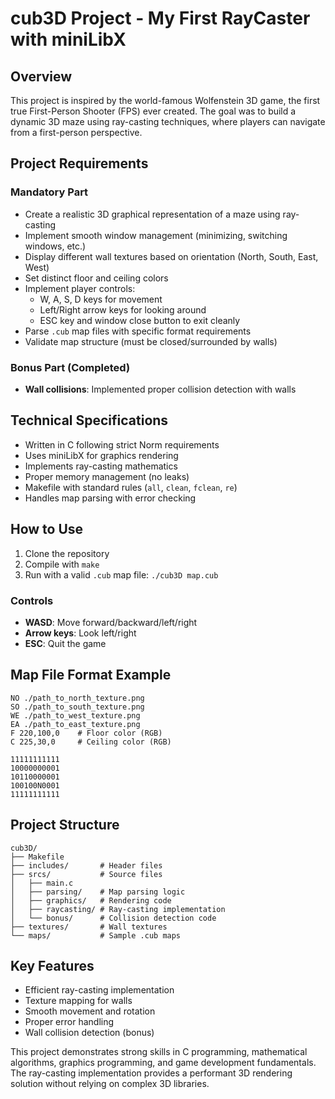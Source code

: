 # cub3D Project - My First RayCaster with miniLibX

## Overview

This project is inspired by the world-famous Wolfenstein 3D game, the first true First-Person Shooter (FPS) ever created. The goal was to build a dynamic 3D maze using ray-casting techniques, where players can navigate from a first-person perspective.

## Project Requirements

### Mandatory Part
- Create a realistic 3D graphical representation of a maze using ray-casting
- Implement smooth window management (minimizing, switching windows, etc.)
- Display different wall textures based on orientation (North, South, East, West)
- Set distinct floor and ceiling colors
- Implement player controls:
  - W, A, S, D keys for movement
  - Left/Right arrow keys for looking around
  - ESC key and window close button to exit cleanly
- Parse `.cub` map files with specific format requirements
- Validate map structure (must be closed/surrounded by walls)

### Bonus Part (Completed)
- **Wall collisions**: Implemented proper collision detection with walls

## Technical Specifications

- Written in C following strict Norm requirements
- Uses miniLibX for graphics rendering
- Implements ray-casting mathematics
- Proper memory management (no leaks)
- Makefile with standard rules (`all`, `clean`, `fclean`, `re`)
- Handles map parsing with error checking

## How to Use

1. Clone the repository
2. Compile with `make`
3. Run with a valid `.cub` map file: `./cub3D map.cub`

### Controls
- **WASD**: Move forward/backward/left/right
- **Arrow keys**: Look left/right
- **ESC**: Quit the game

## Map File Format Example

```
NO ./path_to_north_texture.png
SO ./path_to_south_texture.png
WE ./path_to_west_texture.png
EA ./path_to_east_texture.png
F 220,100,0    # Floor color (RGB)
C 225,30,0     # Ceiling color (RGB)

11111111111
10000000001
10110000001
100100N0001
11111111111
```

## Project Structure

```
cub3D/
├── Makefile
├── includes/       # Header files
├── srcs/           # Source files
│   ├── main.c
│   ├── parsing/    # Map parsing logic
│   ├── graphics/   # Rendering code
│   ├── raycasting/ # Ray-casting implementation
│   └── bonus/      # Collision detection code
├── textures/       # Wall textures
└── maps/           # Sample .cub maps
```

## Key Features

- Efficient ray-casting implementation
- Texture mapping for walls
- Smooth movement and rotation
- Proper error handling
- Wall collision detection (bonus)

This project demonstrates strong skills in C programming, mathematical algorithms, graphics programming, and game development fundamentals. The ray-casting implementation provides a performant 3D rendering solution without relying on complex 3D libraries.
